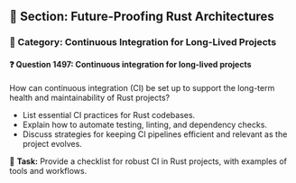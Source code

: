 ## 📘 Section: Future-Proofing Rust Architectures  
### 🔹 Category: Continuous Integration for Long-Lived Projects  
#### ❓ Question 1497: Continuous integration for long-lived projects

How can continuous integration (CI) be set up to support the long-term health and maintainability of Rust projects?

- List essential CI practices for Rust codebases.
- Explain how to automate testing, linting, and dependency checks.
- Discuss strategies for keeping CI pipelines efficient and relevant as the project evolves.

🔧 **Task:** Provide a checklist for robust CI in Rust projects, with examples of tools and workflows.
